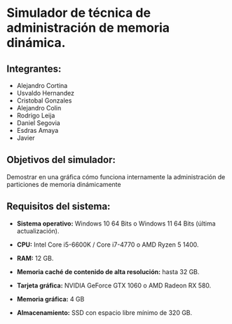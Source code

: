 # Simulador de técnica de administración de memoria dinámica.  

## Integrantes:
- Alejandro Cortina
- Usvaldo Hernandez
- Cristobal Gonzales
- Alejandro Colin
- Rodrigo Leija
- Daniel Segovia
- Esdras Amaya
- Javier

## Objetivos del simulador:
Demostrar en una gráfica cómo funciona internamente la administración de particiones de memoria dinámicamente

## Requisitos del sistema:
- **Sistema operativo:** Windows 10 64 Bits o Windows 11 64 Bits (última actualización).

- **CPU:** Intel Core i5-6600K / Core i7-4770 o AMD Ryzen 5 1400.

- **RAM:** 12 GB.

- **Memoria caché de contenido de alta resolución:** hasta 32 GB.

- **Tarjeta gráfica:** NVIDIA GeForce GTX 1060 o AMD Radeon RX 580.

- **Memoria gráfica:** 4 GB

- **Almacenamiento:** SSD con espacio libre mínimo de 320 GB.